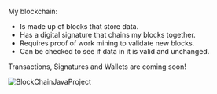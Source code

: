 My blockchain:
- Is made up of blocks that store data.
- Has a digital signature that chains my blocks together.
- Requires proof of work mining to validate new blocks.
- Can be checked to see if data in it is valid and unchanged.

Transactions, Signatures and Wallets are coming soon!



![BlockChainJavaProject](https://github.com/gerzson-pszota/BlockchainJavaProject/assets/138587246/1f4b759f-0abc-4dee-9d28-fcdd3c9abf6c)

